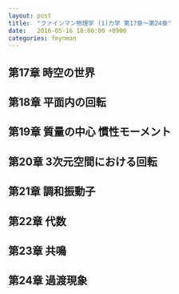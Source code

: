```yaml
---
layout: post
title:  "ファインマン物理学 (1)力学 第17章〜第24章"
date:   2016-05-16 18:00:00 +0900
categories: feynman
---
```


## 第17章 時空の世界

## 第18章 平面内の回転

## 第19章 質量の中心 慣性モーメント

## 第20章 3次元空間における回転

## 第21章 調和振動子

## 第22章 代数

## 第23章 共鳴

## 第24章 過渡現象
